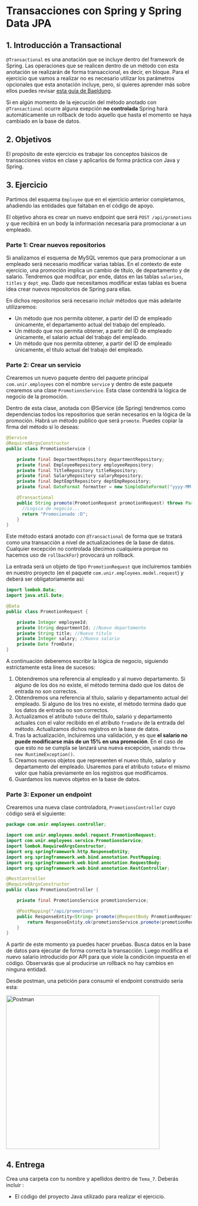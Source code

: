 # Transacciones con Spring y Spring Data JPA

## 1. Introducción a Transactional

``@Transactional`` es una anotación que se incluye dentro del framework de Spring. Las operaciones que se realicen dentro de un método con esta anotación se realizarán de forma transaccional, es decir, en bloque. Para el ejercicio que vamos a realizar no es necesario utilizar los parámetros opcionales que esta anotación incluye, pero, si quieres aprender más sobre ellos puedes revisar [esta guía de Baeldung](https://www.baeldung.com/transaction-configuration-with-jpa-and-spring).

Si en algún momento de la ejecución del método anotado con ``@Transactional`` ocurre alguna exepción **no controlada** Spring hará automáticamente un rollback de todo aquello que hasta el momento se haya cambiado en la base de datos.

## 2. Objetivos

El propósito de este ejercicio es trabajar los conceptos básicos de transacciones vistos en clase y aplicarlos de forma práctica con Java y Spring.


## 3. Ejercicio

Partimos del esquema `Employee` que en el ejercicio anterior completamos, añadiendo las entidades que faltaban en el código de apoyo.

El objetivo ahora es crear un nuevo endpoint que será ``POST /api/promotions`` y que recibirá en un body la información necesaria para promocionar a un empleado.

### Parte 1: Crear nuevos repositorios

Si analizamos el esquema de MySQL veremos que para promocionar a un empleado será necesario modificar varias tablas. En el contexto de este ejercicio, una promoción implica un cambio de título, de departamento y de salario. Tendremos que modifcar, por ende, datos en las tablas ``salaries``, ``titles`` y ``dept_emp``. Dado que necesitamos modificar estas tablas es buena idea crear nuevos repositorios de Spring para ellas.

En dichos repositorios será necesario incluir métodos que más adelante utilizaremos:

  - Un método que nos permita obtener, a partir del ID de empleado únicamente, el departamento actual del trabajo del empleado.
  - Un método que nos permita obtener, a partir del ID de empleado únicamente, el salario actual del trabajo del empleado.
  - Un método que nos permita obtener, a partir del ID de empleado únicamente, el título actual del trabajo del empleado.


### Parte 2: Crear un servicio

Crearemos un nuevo paquete dentro del paquete principal ``com.unir.employees`` con el nombre ``service`` y dentro de este paquete crearemos una clase ``PromotionsService``. Esta clase contendrá la lógica de negocio de la promoción.

Dentro de esta clase, anotada con @Service (de Spring) tendremos como dependencias todos los repositorios que serán necesarios en la lógica de la promoción. Habrá un método publico que será ``promote``. Puedes copiar la firma del método si lo deseas:

```java
@Service
@RequiredArgsConstructor
public class PromotionsService {

    private final DepartmentRepository departmentRepository;
    private final EmployeeRepository employeeRepository;
    private final TitleRepository titleRepository;
    private final SalaryRepository salaryRepository;
    private final DeptEmptRepository deptEmpRepository;
    private final DateFormat formatter = new SimpleDateFormat("yyyy-MM-dd");

    @Transactional
    public String promote(PromotionRequest promotionRequest) throws ParseException {
      //Logica de negocio...
      return "Promocionado :D";
    }
}
```

Este método estará anotado con ``@Transactional`` de forma que se tratará como una transacción a nivel de actualizaciones de la base de datos. Cualquier excepción no controlada (decimos cualquiera porque no hacemos uso de ``rollbackFor``) provocará un rollback.

La entrada será un objeto de tipo ``PromotionRequest`` que incluiremos también en nuestro proyecto (en el paquete ``com.unir.employees.model.request``) y deberá ser obligatoriamente así:

```java
import lombok.Data;
import java.util.Date;

@Data
public class PromotionRequest {

    private Integer employeeId;
    private String departmentId; //Nuevo departamento
    private String title; //Nuevo titulo
    private Integer salary; //Nuevo salario
    private Date fromDate;
}
```

A continuación deberemos escribir la lógica de negocio, siguiendo estrictamente esta línea de sucesos:

  1. Obtendremos una referencia al empleado y al nuevo departamento. Si alguno de los dos no existe, el método termina dado que los datos de entrada no son correctos.
  2. Obtendremos una referencia al título, salario y departamento actual del empleado. Si alguno de los tres no existe, el método termina dado que los datos de entrada no son correctos.
  3. Actualizamos el atributo ``toDate`` del título, salario y departamento actuales con el valor recibido en el atributo ``fromDate`` de la entrada del método. Actualizamos dichos registros en la base de datos.
  4. Tras la actualización, incluiremos una validación, y es que **el salario no puede modificarse más de un 15% en una promoción**. En el caso de que esto no se cumpla se lanzará una nueva excepción, usando ``throw new RuntimeException()``.
  5. Creamos nuevos objetos que representen el nuevo título, salario y departamento del empleado. Usaremos para el atributo ``toDate`` el mismo valor que había previamente en los registros que modificamos.
  6. Guardamos los nuevos objetos en la base de datos.

### Parte 3: Exponer un endpoint

Crearemos una nueva clase controladora, ``PromotionsController`` cuyo código será el siguiente:

```java
package com.unir.employees.controller;

import com.unir.employees.model.request.PromotionRequest;
import com.unir.employees.service.PromotionsService;
import lombok.RequiredArgsConstructor;
import org.springframework.http.ResponseEntity;
import org.springframework.web.bind.annotation.PostMapping;
import org.springframework.web.bind.annotation.RequestBody;
import org.springframework.web.bind.annotation.RestController;

@RestController
@RequiredArgsConstructor
public class PromotionsController {

    private final PromotionsService promotionsService;

    @PostMapping("/api/promotions")
    public ResponseEntity<String> promote(@RequestBody PromotionRequest promotionRequest) {
        return ResponseEntity.ok(promotionsService.promote(promotionRequest));
    }
}

```

A partir de este momento ya puedes hacer pruebas. Busca datos en la base de datos para ejecutar de forma correcta la transacción. Luego modifica el nuevo salario introducido por API para que viole la condición impuesta en el código. Observarás que al producirse un rollback no hay cambios en ninguna entidad.

Desde postman, una petición para consumir el endpoint construido sería esta:

<img width="416" alt="Postman" src="https://github.com/user-attachments/assets/54dc7d1c-072e-40b7-8e0b-ca46480d3758">

## 4. Entrega

Crea una carpeta con tu nombre y apellidos dentro de ``Tema_7``. Deberás incluir :

- El código del proyecto Java utilizado para realizar el ejercicio.
